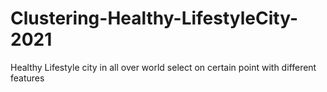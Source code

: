 # Clustering-Healthy-LifestyleCity-2021
Healthy Lifestyle city in all over world select on certain point with different features
